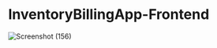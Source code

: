# InventoryBillingApp-Frontend
![Screenshot (156)](https://github.com/k2a0r1t1h2i0g0a2/InventoryBillingApp-Frontend/assets/139260935/2e0fdb09-dd1f-40c2-bcdd-8d28204d88d9)
